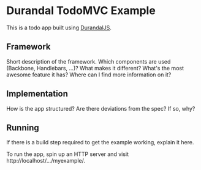 # Durandal TodoMVC Example

This is a todo app built using [DurandalJS](https://durandaljs.com).

## Framework

Short description of the framework. Which components are used (Backbone,
Handlebars, ...)? What makes it different? What's the most awesome feature it
has? Where can I find more information on it?

## Implementation

How is the app structured? Are there deviations from the spec? If so, why?

## Running

If there is a build step required to get the example working, explain it here.

To run the app, spin up an HTTP server and visit
http://localhost/.../myexample/.
